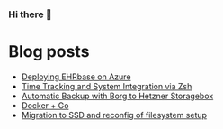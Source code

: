 ### Hi there 👋

# Blog posts
<!-- BLOG-POST-LIST:START -->
- [Deploying EHRbase on Azure](http://blog.surrounded.space/post/2021/02/22/deploying-ehrbase-on-azure/)
- [Time Tracking and System Integration via Zsh](http://blog.surrounded.space/post/2020/01/03/time-tracking-system-integration-zsh/)
- [Automatic Backup with Borg to Hetzner Storagebox](http://blog.surrounded.space/post/2018/05/11/automatic-backup-borg-hetzner-storagebox/)
- [Docker + Go](http://blog.surrounded.space/post/2017/11/20/docker-and-go/)
- [Migration to SSD and reconfig of filesystem setup](http://blog.surrounded.space/post/2017/10/15/ssd-migration/)
<!-- BLOG-POST-LIST:END -->

<!--
**jakesmolka/jakesmolka** is a ✨ _special_ ✨ repository because its `README.md` (this file) appears on your GitHub profile.

Here are some ideas to get you started:

- 🔭 I’m currently working on ...
- 🌱 I’m currently learning ...
- 👯 I’m looking to collaborate on ...
- 🤔 I’m looking for help with ...
- 💬 Ask me about ...
- 📫 How to reach me: ...
- 😄 Pronouns: ...
- ⚡ Fun fact: ...
-->
